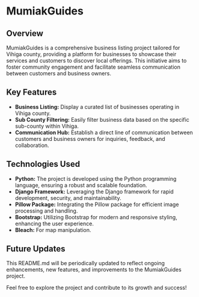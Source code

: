 # MumiakGuides

## Overview

MumiakGuides is a comprehensive business listing project tailored for Vihiga county, providing a platform for businesses to showcase their services and customers to discover local offerings. This initiative aims to foster community engagement and facilitate seamless communication between customers and business owners.

## Key Features

- **Business Listing:** Display a curated list of businesses operating in Vihiga county.
- **Sub County Filtering:** Easily filter business data based on the specific sub-county within Vihiga.
- **Communication Hub:** Establish a direct line of communication between customers and business owners for inquiries, feedback, and collaboration.

## Technologies Used

- **Python:** The project is developed using the Python programming language, ensuring a robust and scalable foundation.
- **Django Framework:** Leveraging the Django framework for rapid development, security, and maintainability.
- **Pillow Package:** Integrating the Pillow package for efficient image processing and handling.
- **Bootstrap:** Utilizing Bootstrap for modern and responsive styling, enhancing the user experience.
- **Bleach:** For map manipulation.

## Future Updates

This README.md will be periodically updated to reflect ongoing enhancements, new features, and improvements to the MumiakGuides project.

Feel free to explore the project and contribute to its growth and success!
